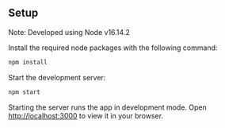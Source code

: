 ## Setup

Note: Developed using Node v16.14.2

Install the required node packages with the following command: 

```bash
npm install
```

Start the development server: 

```bash
npm start
```

Starting the server runs the app in development mode. Open [http://localhost:3000](http://localhost:3000) to view it in your browser.

